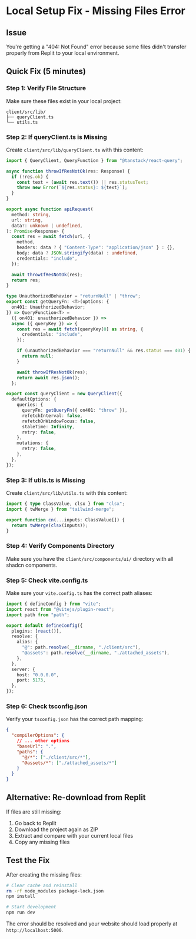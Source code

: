 # Local Setup Fix - Missing Files Error

## Issue
You're getting a "404: Not Found" error because some files didn't transfer properly from Replit to your local environment.

## Quick Fix (5 minutes)

### Step 1: Verify File Structure
Make sure these files exist in your local project:

```
client/src/lib/
├── queryClient.ts
└── utils.ts
```

### Step 2: If queryClient.ts is Missing
Create `client/src/lib/queryClient.ts` with this content:

```typescript
import { QueryClient, QueryFunction } from "@tanstack/react-query";

async function throwIfResNotOk(res: Response) {
  if (!res.ok) {
    const text = (await res.text()) || res.statusText;
    throw new Error(`${res.status}: ${text}`);
  }
}

export async function apiRequest(
  method: string,
  url: string,
  data?: unknown | undefined,
): Promise<Response> {
  const res = await fetch(url, {
    method,
    headers: data ? { "Content-Type": "application/json" } : {},
    body: data ? JSON.stringify(data) : undefined,
    credentials: "include",
  });

  await throwIfResNotOk(res);
  return res;
}

type UnauthorizedBehavior = "returnNull" | "throw";
export const getQueryFn: <T>(options: {
  on401: UnauthorizedBehavior;
}) => QueryFunction<T> =
  ({ on401: unauthorizedBehavior }) =>
  async ({ queryKey }) => {
    const res = await fetch(queryKey[0] as string, {
      credentials: "include",
    });

    if (unauthorizedBehavior === "returnNull" && res.status === 401) {
      return null;
    }

    await throwIfResNotOk(res);
    return await res.json();
  };

export const queryClient = new QueryClient({
  defaultOptions: {
    queries: {
      queryFn: getQueryFn({ on401: "throw" }),
      refetchInterval: false,
      refetchOnWindowFocus: false,
      staleTime: Infinity,
      retry: false,
    },
    mutations: {
      retry: false,
    },
  },
});
```

### Step 3: If utils.ts is Missing
Create `client/src/lib/utils.ts` with this content:

```typescript
import { type ClassValue, clsx } from "clsx";
import { twMerge } from "tailwind-merge";

export function cn(...inputs: ClassValue[]) {
  return twMerge(clsx(inputs));
}
```

### Step 4: Verify Components Directory
Make sure you have the `client/src/components/ui/` directory with all shadcn components.

### Step 5: Check vite.config.ts
Make sure your `vite.config.ts` has the correct path aliases:

```typescript
import { defineConfig } from "vite";
import react from "@vitejs/plugin-react";
import path from "path";

export default defineConfig({
  plugins: [react()],
  resolve: {
    alias: {
      "@": path.resolve(__dirname, "./client/src"),
      "@assets": path.resolve(__dirname, "./attached_assets"),
    },
  },
  server: {
    host: "0.0.0.0",
    port: 5173,
  },
});
```

### Step 6: Check tsconfig.json
Verify your `tsconfig.json` has the correct path mapping:

```json
{
  "compilerOptions": {
    // ... other options
    "baseUrl": ".",
    "paths": {
      "@/*": ["./client/src/*"],
      "@assets/*": ["./attached_assets/*"]
    }
  }
}
```

## Alternative: Re-download from Replit

If files are still missing:
1. Go back to Replit
2. Download the project again as ZIP
3. Extract and compare with your current local files
4. Copy any missing files

## Test the Fix

After creating the missing files:

```bash
# Clear cache and reinstall
rm -rf node_modules package-lock.json
npm install

# Start development
npm run dev
```

The error should be resolved and your website should load properly at `http://localhost:5000`.